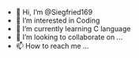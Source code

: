 - 👋 Hi, I’m @Siegfried169
- 👀 I’m interested in Coding
- 🌱 I’m currently learning C language
- 💞️ I’m looking to collaborate on ...
- 📫 How to reach me ...

<!---
Siegfried169/Siegfried169 is a ✨ special ✨ repository because its `README.md` (this file) appears on your GitHub profile.
You can click the Preview link to take a look at your changes.
--->
